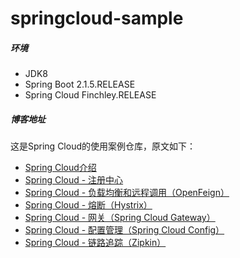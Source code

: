 # springcloud-sample

##### 环境
- JDK8
- Spring Boot 2.1.5.RELEASE
- Spring Cloud Finchley.RELEASE
##### 博客地址
这是Spring Cloud的使用案例仓库，原文如下：	
- [Spring Cloud介绍](https://blog.csdn.net/wangchengming1/article/details/91875747)	
- [Spring Cloud - 注册中心](https://blog.csdn.net/wangchengming1/article/details/92831716)	
- [Spring Cloud - 负载均衡和远程调用（OpenFeign）](https://blog.csdn.net/wangchengming1/article/details/93074755)	
- [Spring Cloud - 熔断（Hystrix）](https://blog.csdn.net/wangchengming1/article/details/93191815)
- [Spring Cloud - 网关（Spring Cloud Gateway）](https://blog.csdn.net/wangchengming1/article/details/93719792)
- [Spring Cloud - 配置管理（Spring Cloud Config）](https://blog.csdn.net/wangchengming1/article/details/94397518)
- [Spring Cloud - 链路追踪（Zipkin）](https://blog.csdn.net/wangchengming1/article/details/94734539)
